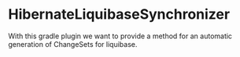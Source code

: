 # HibernateLiquibaseSynchronizer

With this gradle plugin we want to provide a method for an automatic generation of ChangeSets for liquibase.
